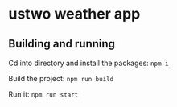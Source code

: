 # ustwo weather app

## Building and running

Cd into directory and install the packages:
`npm i`

Build the project:
`npm run build`

Run it:
`npm run start`

